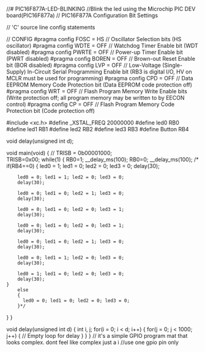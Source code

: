 //# PIC16F877A-LED-BLINKING
//Blink the led using the Microchip PIC DEV board(PIC16F877a)
// PIC16F877A Configuration Bit Settings

// 'C' source line config statements

// CONFIG
#pragma config FOSC = HS        // Oscillator Selection bits (HS oscillator)
#pragma config WDTE = OFF       // Watchdog Timer Enable bit (WDT disabled)
#pragma config PWRTE = OFF      // Power-up Timer Enable bit (PWRT disabled)
#pragma config BOREN = OFF      // Brown-out Reset Enable bit (BOR disabled)
#pragma config LVP = OFF        // Low-Voltage (Single-Supply) In-Circuit Serial Programming Enable bit (RB3 is digital I/O, HV on MCLR must be used for programming)
#pragma config CPD = OFF        // Data EEPROM Memory Code Protection bit (Data EEPROM code protection off)
#pragma config WRT = OFF        // Flash Program Memory Write Enable bits (Write protection off; all program memory may be written to by EECON control)
#pragma config CP = OFF         // Flash Program Memory Code Protection bit (Code protection off)

#include <xc.h>
#define _XSTAL_FREQ 20000000
#define led0 RB0
#define led1 RB1
#define led2 RB2
#define led3 RB3
#define Button RB4

void delay(unsigned int d);

void main(void) 
{
   // TRISB = 0b00001000;           
    TRISB=0x00;
    while(1)
    {
        RB0=1;
        __delay_ms(100);
        RB0=0;
        __delay_ms(100);
      /*  if(RB4==0)
        {
        led0 = 1; led1 = 0; led2 = 0; led3 = 0;
        delay(30);
        
        led0 = 0; led1 = 1; led2 = 0; led3 = 0;
        delay(30);
        
        led0 = 0; led1 = 0; led2 = 1; led3 = 0;
        delay(30);
        
        led0 = 0; led1 = 0; led2 = 0; led3 = 1;
        delay(30);
        
        led0 = 0; led1 = 0; led2 = 0; led3 = 1;
        delay(30);
        
        led0 = 0; led1 = 0; led2 = 1; led3 = 0;
        delay(30);
        
        led0 = 0; led1 = 1; led2 = 0; led3 = 0;
        delay(30);
        
        led0 = 1; led1 = 0; led2 = 0; led3 = 0;
        delay(30);
    }
        else
        {
          led0 = 0; led1 = 0; led2 = 0; led3 = 0;
        }*/
  }
}

void delay(unsigned int d)
{
    int i, j;
    for(i = 0; i < d; i++)
    {
        for(j = 0; j < 1000; j++)
        {
            // Empty loop for delay
        }
    }
}      // it's a simple GPIO program mat that looks complex. dont feel like complex just a i //use one gpio pin only
